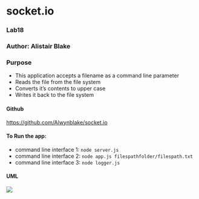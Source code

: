 # socket.io
### Lab18

### Author: Alistair Blake

### Purpose
* This application accepts a filename as a command line parameter
* Reads the file from the file system
* Converts it’s contents to upper case
* Writes it back to the file system


#### Github
https://github.com/Alwynblake/socket.io

#### To Run the app:
* command line interface 1: `node server.js`
* command line interface 2: `node app.js filespathfolder/filespath.txt`
* command line interface 3: `node logger.js`

#### UML
![](./assets/xxx.jPG)
